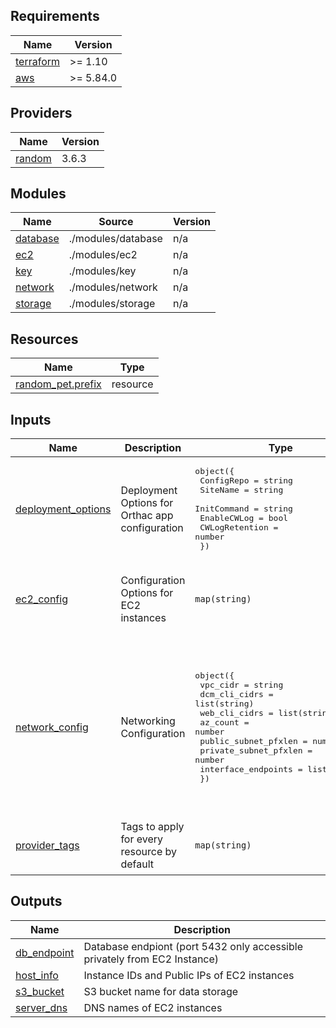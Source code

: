 ## Requirements

| Name | Version |
|------|---------|
| <a name="requirement_terraform"></a> [terraform](#requirement\_terraform) | >= 1.10 |
| <a name="requirement_aws"></a> [aws](#requirement\_aws) | >= 5.84.0 |

## Providers

| Name | Version |
|------|---------|
| <a name="provider_random"></a> [random](#provider\_random) | 3.6.3 |

## Modules

| Name | Source | Version |
|------|--------|---------|
| <a name="module_database"></a> [database](#module\_database) | ./modules/database | n/a |
| <a name="module_ec2"></a> [ec2](#module\_ec2) | ./modules/ec2 | n/a |
| <a name="module_key"></a> [key](#module\_key) | ./modules/key | n/a |
| <a name="module_network"></a> [network](#module\_network) | ./modules/network | n/a |
| <a name="module_storage"></a> [storage](#module\_storage) | ./modules/storage | n/a |

## Resources

| Name | Type |
|------|------|
| [random_pet.prefix](https://registry.terraform.io/providers/hashicorp/random/latest/docs/resources/pet) | resource |

## Inputs

| Name | Description | Type | Default | Required |
|------|-------------|------|---------|:--------:|
| <a name="input_deployment_options"></a> [deployment\_options](#input\_deployment\_options) | Deployment Options for Orthac app configuration | <pre>object({<br/>    ConfigRepo     = string<br/>    SiteName       = string<br/>    InitCommand    = string<br/>    EnableCWLog    = bool<br/>    CWLogRetention = number<br/>  })</pre> | <pre>{<br/>  "CWLogRetention": 3,<br/>  "ConfigRepo": "https://github.com/digihunchinc/orthanc-config.git",<br/>  "EnableCWLog": true,<br/>  "InitCommand": "pwd && echo Custom Init Command Here",<br/>  "SiteName": null<br/>}</pre> | no |
| <a name="input_ec2_config"></a> [ec2\_config](#input\_ec2\_config) | Configuration Options for EC2 instances | `map(string)` | <pre>{<br/>  "InstanceType": "t3.medium",<br/>  "PublicKeyData": null,<br/>  "PublicKeyPath": "~/.ssh/id_rsa.pub"<br/>}</pre> | no |
| <a name="input_network_config"></a> [network\_config](#input\_network\_config) | Networking Configuration | <pre>object({<br/>    vpc_cidr              = string<br/>    dcm_cli_cidrs         = list(string)<br/>    web_cli_cidrs         = list(string)<br/>    az_count              = number<br/>    public_subnet_pfxlen  = number<br/>    private_subnet_pfxlen = number<br/>    interface_endpoints   = list(string)<br/>  })</pre> | <pre>{<br/>  "az_count": 2,<br/>  "dcm_cli_cidrs": [<br/>    "0.0.0.0/0"<br/>  ],<br/>  "interface_endpoints": [],<br/>  "private_subnet_pfxlen": 22,<br/>  "public_subnet_pfxlen": 24,<br/>  "vpc_cidr": "172.17.0.0/16",<br/>  "web_cli_cidrs": [<br/>    "0.0.0.0/0"<br/>  ]<br/>}</pre> | no |
| <a name="input_provider_tags"></a> [provider\_tags](#input\_provider\_tags) | Tags to apply for every resource by default | `map(string)` | <pre>{<br/>  "environment": "dev",<br/>  "owner": "info@digihunch.com"<br/>}</pre> | no |

## Outputs

| Name | Description |
|------|-------------|
| <a name="output_db_endpoint"></a> [db\_endpoint](#output\_db\_endpoint) | Database endpiont (port 5432 only accessible privately from EC2 Instance) |
| <a name="output_host_info"></a> [host\_info](#output\_host\_info) | Instance IDs and Public IPs of EC2 instances |
| <a name="output_s3_bucket"></a> [s3\_bucket](#output\_s3\_bucket) | S3 bucket name for data storage |
| <a name="output_server_dns"></a> [server\_dns](#output\_server\_dns) | DNS names of EC2 instances |
